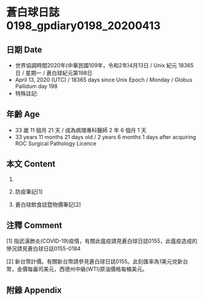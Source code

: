 [_metadata_:encoding]: - "utf-8"
[_metadata_:fileformat]: - "markdown"
[_metadata_:MIME_type]: - "text/plain"
[_metadata_:markdown_version]: - "commonmark version 0.29"
[_metadata_:markdown_spec]: - "https://spec.commonmark.org/0.29/"

# 蒼白球日誌0198_gpdiary0198_20200413 #

## 日期 Date ##

* 世界協調時間2020年(中華民國109年，令和2年)4月13日 / Unix 紀元 18365 日 / 星期一 / 蒼白球紀元第198日
* April 13, 2020 (UTC) / 18365 days since Unix Epoch / Monday / Globus Pallidum day 198
* 特殊註記:

## 年齡 Age ##

* 33 歲 11 個月 21 天 / 成為病理專科醫師 2 年 6 個月 1 天
* 33 years 11 months 21 days old / 2 years 6 months 1 days after acquiring ROC Surgical Pathology Licence

## 本文 Content ##

1. 

    
2. 防疫筆記[1]

    
3. 蒼白球飲食誌暨物價筆記[2]

    

## 注釋 Comment ##

[1] 指武漢肺炎(COVID-19)疫情，有關此瘟疫請見蒼白球日誌0155，此瘟疫造成的慘況請見蒼白球日誌0155-0184


[2] 新台幣計價。有關新台幣請參見蒼白球日誌0155。此刻匯率為1美元兌新台幣，金價每盎司美元，西德州中級(WTI)原油價格每桶美元。



## 附錄 Appendix ##


